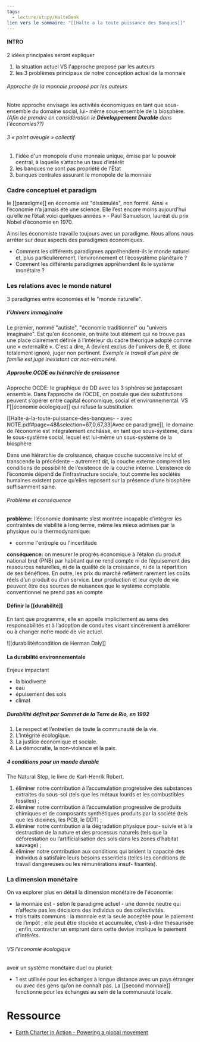 ```yaml
---
tags:
  - lecture/utupy/HalteBank
lien vers le sommaire: "[[Halte a la toute puissance des Banques]]"
---
```

#### INTRO 
2 idées principales seront expliquer
1. la situation actuel VS l'approche proposé par les auteurs
2. les 3 problèmes principaux de notre conception actuel de la monnaie


###### Approche de la monnaie proposé par les auteurs
Notre approche envisage les activités économiques en tant que sous-ensemble du domaine social, lui- même sous-ensemble de la biosphère.
*(Afin de prendre en considération le **Développement Durable** dans l'économies??)*

###### 3 « point aveugle » collectif
1. l'idée d'un monopole d’une monnaie unique, émise par le pouvoir central, à laquelle s’attache un taux d’intérêt
2. les banques ne sont pas propriété de l'État
3. banques centrales assurant le monopole de la monnaie


### Cadre conceptuel et paradigm
le [[paradigme]] en économie est "dissimulés", non formé. Ainsi « l’économie n’a jamais été une science. Elle l’est encore moins aujourd’hui qu’elle ne l’était voici quelques années » - Paul Samuelson, lauréat du prix Nobel d’économie en 1970.


Ainsi les économiste travaille toujours avec un paradigme. 
Nous allons nous arrêter sur deux aspects des paradigmes économiques.
- Comment les différents paradigmes appréhendent-ils le monde naturel et, plus particulièrement, l’environnement et l’écosystème planétaire ? 
- Comment les différents paradigmes appréhendent ils le système monétaire ?

### Les relations avec le monde naturel
3 paradigmes entre économies et le "monde naturelle". 


##### l'Univers immaginaire
Le premier, nommé "autiste", "économie traditionnel" ou "univers imaginaire". Est qu'en économie, on traite tout élément qui ne trouve pas une place clairement définie à l’intérieur du cadre théorique adopté comme une « externalité ».  C'est a dire, A devient exclus de l'univers de B, et donc totalement ignoré, juger non pertinent. *Exemple le travail d'un père de famille est jugé inexistant car non-rémunéré.*

##### Approche OCDE ou hiérarchie de croissance
Approche OCDE: le graphique de DD avec les 3 sphères se juxtaposant ensemble.  Dans l’approche de l’OCDE, on postule que des substitutions peuvent s’opérer entre capital économique, social et environnemental. 
VS l'[[économie écologique]] qui refuse la substitution. 

[[Halte-à-la-toute-puissance-des-banques- - avec NOTE.pdf#page=48&selection=67,0,67,33|Avec ce paradigme]], le domaine de l’économie est intégralement enchâssé, en tant que sous-système, dans le sous-système social, lequel est lui-même un sous-système de la biosphère 


Dans une hiérarchie de croissance, chaque couche successive inclut et transcende la précédente – autrement dit, la couche externe comprend les conditions de possibilité de l’existence de la couche interne. L’existence de l’économie dépend de l’infrastructure sociale, tout comme les sociétés humaines existent parce qu’elles reposent sur la présence d’une biosphère suffisamment saine.

###### Problème et conséquence

**problème:** l’économie dominante s’est montrée incapable d’intégrer les contraintes de viabilité à long terme, même les mieux admises par la physique ou la thermodynamique: 
- comme l'entropie ou l'incertitude

**conséquence:** on  mesurer le progrès économique à l’étalon du produit national brut (PNB) par habitant qui ne rend compte ni de l’épuisement des ressources naturelles, ni de la qualité de la croissance, ni de la répartition de ses bénéfices. En outre, les prix du marché reflètent rarement les coûts réels d’un produit ou d’un service. Leur production et leur cycle de vie peuvent être des sources de nuisances que le système comptable conventionnel ne prend pas en compte


#### Définir la [[durabilité]]
En tant que programme, elle en appelle implicitement au sens des responsabilités et à l’adoption de conduites visant sincèrement à améliorer ou à changer notre mode de vie actuel.

![[durabilité#condition de Herman Daly]]


#### La durabilité environnementale
Enjeux impactant
- la biodiverté
- eau 
- épuisement des sols
- climat

##### Durabilité définit par Sommet de la Terre de Rio, en 1992
1. Le respect et l’entretien de toute la communauté de la vie.
2. L’intégrité écologique. 
3. La justice économique et sociale. 
4. La démocratie, la non-violence et la paix.

##### 4 conditions pour un monde durable
The Natural Step, le livre de Karl-Henrik Robert.
1. éliminer notre contribution à l’accumulation progressive des substances extraites du sous-sol (tels que les métaux lourds et les combustibles fossiles) ; 
2. éliminer notre contribution à l’accumulation progressive de produits chimiques et de composants synthétiques produits par la société (tels que les dioxines, les PCB, le DDT) ; 
3. éliminer notre contribution à la dégradation physique pour- suivie et à la destruction de la nature et des processus naturels (tels que la déforestation ou l’artificialisation des sols dans les zones d’habitat sauvage) ; 
4. éliminer notre contribution aux conditions qui brident la capacité des individus à satisfaire leurs besoins essentiels (telles les conditions de travail dangereuses ou les rémunérations insuf- fisantes).


### La dimension monétaire
On va explorer plus en détail la dimension monétaire de l'économie:
- la monnaie est - selon le paradigme actuel - une donnée neutre qui n’affecte pas les décisions des individus ou des collectivités.
- trois traits communs : la monnaie est la seule acceptée pour le paiement de l’impôt ; elle peut être stockée et accumulée, c’est-à-dire thésaurisée ; enfin, contracter un emprunt dans cette devise implique le paiement d’intérêts. 

###### VS l’économie écologique
avoir un système monétaire duel ou pluriel: 
- 1 est utilisée pour les échanges à longue distance avec un pays étranger ou avec des gens qu’on ne connaît pas. La [[second monnaie]] fonctionne pour les échanges au sein de la communauté locale.



# Ressource
- [Earth Charter in Action - Powering a global movement](https://earthcharter.org/)